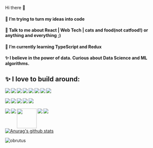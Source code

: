 <!--
**happycoder0011/happycoder0011** is a ✨ _special_ ✨ repository because its `README.md` (this file) appears on your GitHub profile.
-->
Hi there 👋 
#### 🤔 I’m trying to turn my ideas into code
#### 💬 Talk to me about React | Web Tech | cats and food(not catfood!) or anything and everything ;)
#### 🌱 I’m currently learning  TypeScript and Redux
#### ✨ I believe in the power of data. Curious about Data Science and ML algorithms. 


## ✨ I love to build around:
<!-- Row 1 [START] -->
<div>
  <img align="left" src="https://img.icons8.com/dusk/64/000000/html-5.png"/>
  <img align="left" src="https://img.icons8.com/dusk/64/000000/css3.png"/>
	<img align="left" src="https://img.icons8.com/dusk/64/000000/javascript-logo.png"/>
  <img src="https://img.icons8.com/color/64/000000/c-plus-plus-logo.png"/>
  <img align="left" src="https://img.icons8.com/color/48/000000/bootstrap.png"/>
  <img align="left" src="https://img.icons8.com/color/64/000000/material-ui.png"/>
  <img align="left" src="https://img.icons8.com/nolan/64/mysql.png"/>
	<img align="left" src="https://img.icons8.com/dusk/64/000000/python.png"/>
</div>
<br />
<!-- Row 1 [END] -->

<!-- Row 2 [START] -->
<div>
	<img align="left" src="https://img.icons8.com/dusk/64/000000/code-fork.png"/>
  <img align="left" src="https://img.icons8.com/color/64/000000/google-firebase-console.png"/>
  <img align="left" src="https://img.icons8.com/color/64/000000/nodejs.png"/>
  <img align="left" src="https://img.icons8.com/dusk/64/000000/react.png"/>
  <img src="https://img.icons8.com/color/64/000000/typescript.png"/>
</div>
<br />
<!-- Row 2 [END] -->

<!-- Row 3 [START] -->
<div>
	<img align="left" src="https://img.icons8.com/dusk/64/000000/postman-api.png"/>
	<img align="left" src="https://img.icons8.com/dusk/64/000000/visual-studio-code-insides.png"/>
	<img align="left" src="https://img.icons8.com/fluent/96/000000/sublime-text.png" width="64" />
  <img align="left" src="https://img.icons8.com/dusk/64/000000/github.png"/>
  <img src="https://img.icons8.com/color/64/000000/figma--v1.png"/>
</div>
<br />
<!-- Row 3 [END] -->

<!-- Row 4 [START] -->
<div>
	
</div>
<br />

<!-- Row 4 [END] -->


[![Anurag's github stats](https://github-readme-stats.vercel.app/api?username=happycoder0011&show_icons=true&theme=dark)](https://github.com/anuraghazra/github-readme-stats)

<img src="https://github-readme-streak-stats.herokuapp.com/?user=happycoder0011&" alt="obrutus" />
